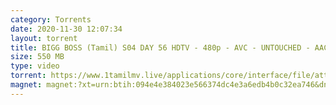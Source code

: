 ```yaml
---
category: Torrents
date: 2020-11-30 12:07:34
layout: torrent
title: BIGG BOSS (Tamil) S04 DAY 56 HDTV - 480p - AVC - UNTOUCHED - AAC - 549MB
size: 550 MB
type: video
torrent: https://www.1tamilmv.live/applications/core/interface/file/attachment.php?id=69427
magnet: magnet:?xt=urn:btih:094e4e384023e566374dc4e3a6edb4b0c32ea746&dn=www.1TamilMV.live%20-%20BIGG%20BOSS%20(Tamil)%20S04%20DAY%2056%c2%a0HDTV%20-%20360p%20-%20AVC%20-%20UNTOUCHED%20-%20AAC%20-%c2%a0%20285MB.mp4&tr=udp%3a%2f%2fp4p.arenabg.com%3a1337%2fannounce&tr=http%3a%2f%2fpow7.com%3a80%2fannounce&tr=udp%3a%2f%2ftracker.tiny-vps.com%3a6969%2fannounce&tr=http%3a%2f%2ftracker2.itzmx.com%3a6961%2fannounce&tr=udp%3a%2f%2f151.80.120.114%3a2710%2fannounce&tr=udp%3a%2f%2f9.rarbg.com%3a2790%2fannounce&tr=udp%3a%2f%2f9.rarbg.to%3a2740%2fannounce&tr=udp%3a%2f%2fopen.stealth.si%3a80%2fannounce&tr=udp%3a%2f%2ftracker.leechers-paradise.org%3a6969%2fannounce&tr=udp%3a%2f%2ftracker.opentrackr.org%3a1337%2fannounce&tr=http%3a%2f%2ft.nyaatracker.com%3a80%2fannounce
---
```

